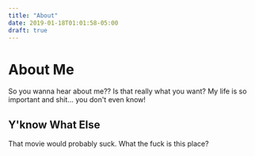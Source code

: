```yaml
---
title: "About"
date: 2019-01-18T01:01:58-05:00
draft: true
---
```


About Me
========

So you wanna hear about me??
Is that really what you want?
My life is so important and shit... you don't even know!

Y'know What Else
----------------
That movie would probably suck. What the fuck is this place?
